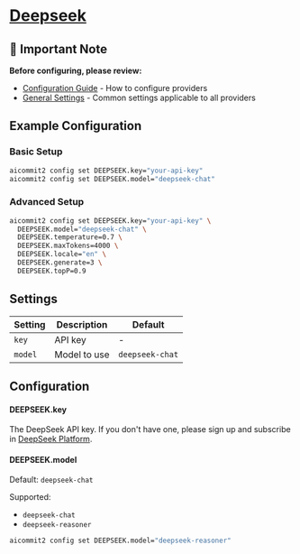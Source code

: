 # <a href="https://www.deepseek.com/" target="_blank">Deepseek</a>

## 📌 Important Note

**Before configuring, please review:**
- [Configuration Guide](../../README.md#configuration) - How to configure providers
- [General Settings](../../README.md#general-settings) - Common settings applicable to all providers

## Example Configuration

### Basic Setup
```sh
aicommit2 config set DEEPSEEK.key="your-api-key"
aicommit2 config set DEEPSEEK.model="deepseek-chat"
```

### Advanced Setup
```sh
aicommit2 config set DEEPSEEK.key="your-api-key" \
  DEEPSEEK.model="deepseek-chat" \
  DEEPSEEK.temperature=0.7 \
  DEEPSEEK.maxTokens=4000 \
  DEEPSEEK.locale="en" \
  DEEPSEEK.generate=3 \
  DEEPSEEK.topP=0.9
```


## Settings

| Setting | Description      | Default            |
|---------|------------------|--------------------|
| `key`   | API key          | -                  |
| `model` | Model to use     | `deepseek-chat`    |

## Configuration

#### DEEPSEEK.key

The DeepSeek API key. If you don't have one, please sign up and subscribe in [DeepSeek Platform](https://platform.deepseek.com/).

#### DEEPSEEK.model

Default: `deepseek-chat`

Supported:
- `deepseek-chat`
- `deepseek-reasoner`

```sh
aicommit2 config set DEEPSEEK.model="deepseek-reasoner"
```
